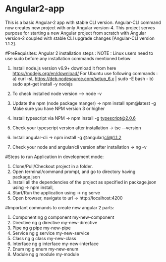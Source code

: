 # Angular2-app
This is a basic Angular-2 app with stable CLI version. Angular-CLI command now creates new project with only Angular version-4. This project serves purpose for starting a new Angular project from scratch with Angular version-2 coupled with stable CLI upgrade changes [Angular-CLI version 1.1.2].

#PreRequisites: Angular 2 installation steps :
NOTE : Linux users need to use sudo before any installation commands mentioned below

1. Install node.js version v6.9+ download it from here https://nodejs.org/en/download/
   For Ubuntu use following commands :
   a) curl -sL https://deb.nodesource.com/setup_6.x | sudo -E bash -
   b) sudo apt-get install -y nodejs

2. To check installed node version --> node -v

3. Update the npm (node package manger) -> npm install npm@latest -g
   Make sure you have NPM version 3 or higher

4. Install typescript via NPM -> npm install -g typescript@2.0.6
5. Check your typescript version after installation -> tsc --version
6. Install angular-cli -> npm install -g @angular/cli@1.1.2
7. Check your node and angular/cli version after installation -> ng -v

#Steps to run Application in development mode:
1) Clone/Pull/Checkout project in a folder.
2) Open terminal/command prompt, and go to directory having package.json
3) Install all the dependencies of the project as specified in package.json using 		-> npm install,
4) Start/Run the application using														-> ng serve
5) Open browser, navigate to url -> http://localhost:4200

#Important commands to create new angular 2 parts:
1) Component	    ng g component my-new-component
2) Directive	    ng g directive my-new-directive
3) Pipe	            ng g pipe my-new-pipe
4) Service	        ng g service my-new-service
5) Class	        ng g class my-new-class
6) Interface	    ng g interface my-new-interface
7) Enum	            ng g enum my-new-enum
9) Module	        ng g module my-module
